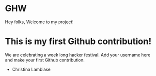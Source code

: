 # GHW

Hey folks,
Welcome to my project!

# This is my first Github contribution!

We are celebrating a week long hacker festival. Add your username here and make your first Github contribution.

- Christina Lambiase
